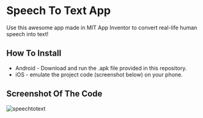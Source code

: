 # Speech To Text App
Use this awesome app made in MIT App Inventor to convert real-life human speech into text!

## How To Install

- Android - Download and run the .apk file provided in this repository.
- iOS - emulate the project code (screenshot below) on your phone.

## Screenshot Of The Code

![speechtotext](https://user-images.githubusercontent.com/68993968/164071905-5f62e135-0977-4892-90aa-13191abca93c.png)
